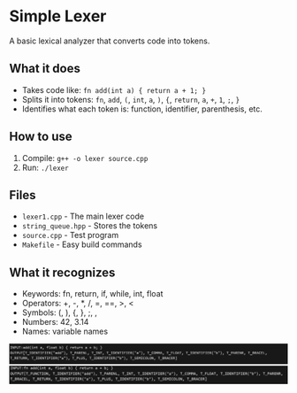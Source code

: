 # Simple Lexer

A basic lexical analyzer that converts code into tokens.

## What it does
- Takes code like: `fn add(int a) { return a + 1; }`
- Splits it into tokens: `fn`, `add`, `(`, `int`, `a`, `)`, `{`, `return`, `a`, `+`, `1`, `;`, `}`
- Identifies what each token is: function, identifier, parenthesis, etc.

## How to use
1. Compile: `g++ -o lexer source.cpp`
2. Run: `./lexer`

## Files
- `lexer1.cpp` - The main lexer code
- `string_queue.hpp` - Stores the tokens
- `source.cpp` - Test program
- `Makefile` - Easy build commands

## What it recognizes
- Keywords: fn, return, if, while, int, float
- Operators: +, -, *, /, =, ==, >, <
- Symbols: (, ), {, }, ;, ,
- Numbers: 42, 3.14
- Names: variable names

![alt text](Results/images/image.png)
![alt text](Results/images/image-1.png)